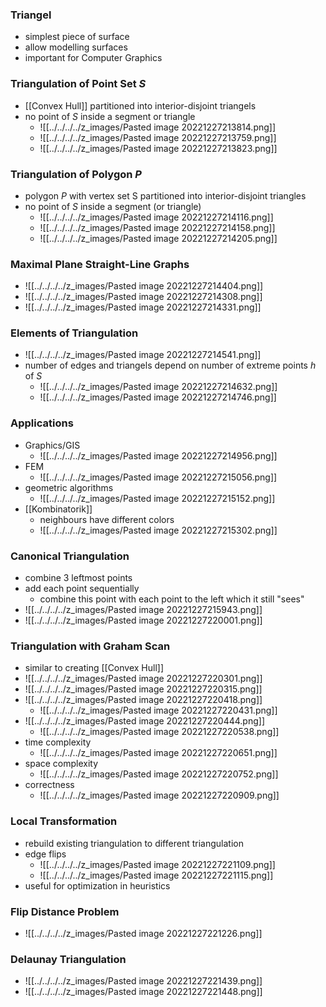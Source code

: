 ### Triangel
+ simplest piece of surface
+ allow modelling surfaces
+ important for Computer Graphics

### Triangulation of Point Set $S$
+ [[Convex Hull]] partitioned into interior-disjoint triangels
+ no point of $S$ inside a segment or triangle
	+ ![[../../../../z_images/Pasted image 20221227213814.png]]
	+ ![[../../../../z_images/Pasted image 20221227213759.png]]
	+ ![[../../../../z_images/Pasted image 20221227213823.png]]

### Triangulation of Polygon $P$
+ polygon $P$ with vertex set S partitioned into interior-disjoint triangles
+ no point of $S$ inside a segment (or triangle)
	+ ![[../../../../z_images/Pasted image 20221227214116.png]]
	+ ![[../../../../z_images/Pasted image 20221227214158.png]]
	+ ![[../../../../z_images/Pasted image 20221227214205.png]]

### Maximal Plane Straight-Line Graphs
+ ![[../../../../z_images/Pasted image 20221227214404.png]]
+ ![[../../../../z_images/Pasted image 20221227214308.png]]
+ ![[../../../../z_images/Pasted image 20221227214331.png]]

### Elements of Triangulation
+ ![[../../../../z_images/Pasted image 20221227214541.png]]
+ number of edges and triangels depend on number of extreme points $h$ of $S$
	+ ![[../../../../z_images/Pasted image 20221227214632.png]]
	+ ![[../../../../z_images/Pasted image 20221227214746.png]]

### Applications
+ Graphics/GIS
	+ ![[../../../../z_images/Pasted image 20221227214956.png]]
+ FEM
	+ ![[../../../../z_images/Pasted image 20221227215056.png]]
+ geometric algorithms
	+ ![[../../../../z_images/Pasted image 20221227215152.png]]
+ [[Kombinatorik]]
	+ neighbours have different colors
	+ ![[../../../../z_images/Pasted image 20221227215302.png]]

### Canonical Triangulation
+ combine 3 leftmost points
+ add each point sequentially
	+ combine this point with each point to the left which it still "sees"
+ ![[../../../../z_images/Pasted image 20221227215943.png]]
+ ![[../../../../z_images/Pasted image 20221227220001.png]]

### Triangulation with Graham Scan
+ similar to creating [[Convex Hull]]
+ ![[../../../../z_images/Pasted image 20221227220301.png]]
+  ![[../../../../z_images/Pasted image 20221227220315.png]]
+ ![[../../../../z_images/Pasted image 20221227220418.png]]
	+ ![[../../../../z_images/Pasted image 20221227220431.png]]
+ ![[../../../../z_images/Pasted image 20221227220444.png]]
	+ ![[../../../../z_images/Pasted image 20221227220538.png]]
+ time complexity
	+ ![[../../../../z_images/Pasted image 20221227220651.png]]
+ space complexity
	+ ![[../../../../z_images/Pasted image 20221227220752.png]]
+ correctness
	+ ![[../../../../z_images/Pasted image 20221227220909.png]]

### Local Transformation
+ rebuild existing triangulation to different triangulation
+ edge flips
	+ ![[../../../../z_images/Pasted image 20221227221109.png]]
	+ ![[../../../../z_images/Pasted image 20221227221115.png]]
+ useful for optimization in heuristics

### Flip Distance Problem
+ ![[../../../../z_images/Pasted image 20221227221226.png]]

### Delaunay Triangulation
+ ![[../../../../z_images/Pasted image 20221227221439.png]]
+ ![[../../../../z_images/Pasted image 20221227221448.png]]